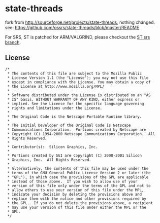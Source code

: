 state-threads
=============

fork from http://sourceforge.net/projects/state-threads, nothing changed.<br/>
see: https://github.com/ossrs/state-threads/blob/master/README

For SRS, ST is patched for ARM/VALGRIND, please checkout the [ST srs branch](https://github.com/ossrs/state-threads/tree/srs).

## License

```
/* 
 * The contents of this file are subject to the Mozilla Public
 * License Version 1.1 (the "License"); you may not use this file
 * except in compliance with the License. You may obtain a copy of
 * the License at http://www.mozilla.org/MPL/
 * 
 * Software distributed under the License is distributed on an "AS
 * IS" basis, WITHOUT WARRANTY OF ANY KIND, either express or
 * implied. See the License for the specific language governing
 * rights and limitations under the License.
 * 
 * The Original Code is the Netscape Portable Runtime library.
 * 
 * The Initial Developer of the Original Code is Netscape
 * Communications Corporation.  Portions created by Netscape are 
 * Copyright (C) 1994-2000 Netscape Communications Corporation.  All
 * Rights Reserved.
 * 
 * Contributor(s):  Silicon Graphics, Inc.
 * 
 * Portions created by SGI are Copyright (C) 2000-2001 Silicon
 * Graphics, Inc.  All Rights Reserved.
 * 
 * Alternatively, the contents of this file may be used under the
 * terms of the GNU General Public License Version 2 or later (the
 * "GPL"), in which case the provisions of the GPL are applicable 
 * instead of those above.  If you wish to allow use of your 
 * version of this file only under the terms of the GPL and not to
 * allow others to use your version of this file under the MPL,
 * indicate your decision by deleting the provisions above and
 * replace them with the notice and other provisions required by
 * the GPL.  If you do not delete the provisions above, a recipient
 * may use your version of this file under either the MPL or the
 * GPL.
 */
 ```
